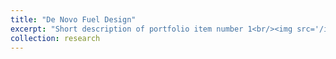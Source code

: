 ```yaml
---
title: "De Novo Fuel Design"
excerpt: "Short description of portfolio item number 1<br/><img src='/images/500x300.png'>"
collection: research
---
```


